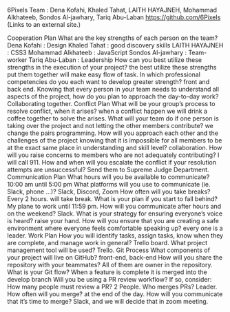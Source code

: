 6Pixels Team :
Dena Kofahi, Khaled Tahat, LAITH HAYAJNEH, Mohammad Alkhateeb, Sondos Al-jawhary, Tariq Abu-Laban
https://github.com/6Pixels (Links to an external site.)

Cooperation Plan
What are the key strengths of each person on the team?
Dena Kofahi : Design
Khaled Tahat : good discovery skills
LAITH HAYAJNEH : CSS3
Mohammad Alkhateeb : JavaScript
Sondos Al-jawhary : Team-worker
Tariq Abu-Laban : Leadership
How can you best utilize these strengths in the execution of your project?
the best utilize these strengths put them together will make easy flow of task.
In which professional competencies do you each want to develop greater strength?
front and back end.
Knowing that every person in your team needs to understand all aspects of the project, how do you plan to approach the day-to-day work?
Collaborating together.
Conflict Plan
What will be your group’s process to resolve conflict, when it arises?
when a conflict happen we will drink a coffee together to solve the arises.
What will your team do if one person is taking over the project and not letting the other members contribute?
we change the pairs programming.
How will you approach each other and the challenges of the project knowing that it is impossible for all members to be at the exact same place in understanding and skill level?
collaboration.
How will you raise concerns to members who are not adequately contributing?
I will call 911.
How and when will you escalate the conflict if your resolution attempts are unsuccessful?
Send them to Supreme Judge Department.
Communication Plan
What hours will you be available to communicate?
10:00 am until 5:00 pm
What platforms will you use to communicate (ie. Slack, phone …)?
Slack, Discord, Zoom
How often will you take breaks?
Every 2 hours. will take break.
What is your plan if you start to fall behind?
My plane to work until 11:59 pm.
How will you communicate after hours and on the weekend?
Slack.
What is your strategy for ensuring everyone’s voice is heard?
raise your hand.
How will you ensure that you are creating a safe environment where everyone feels comfortable speaking up?
every one is a leader.
Work Plan
How you will identify tasks, assign tasks, know when they are complete, and manage work in general?
Trello board.
What project management tool will be used?
Trello.
Git Process
What components of your project will live on GitHub?
front-end, back-end
How will you share the repository with your teammates?
All of them are owner in the repository.
What is your Git flow?
When a feature is complete it is merged into the develop branch
Will you be using a PR review workflow? If so, consider:
How many people must review a PR?
2 People.
Who merges PRs?
Leader.
How often will you merge?
at the end of the day.
How will you communicate that it’s time to merge?
Slack, and we will decide that in zoom meeting.
